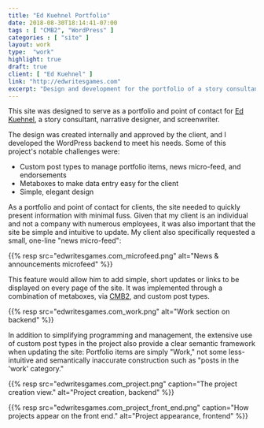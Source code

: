 ```yaml
---
title: "Ed Kuehnel Portfolio"
date: 2018-08-30T18:14:41-07:00
tags : [ "CMB2", "WordPress" ]
categories : [ "site" ]
layout: work
type:  "work"
highlight: true
draft: true
client: [ "Ed Kuehnel" ]
link: "http://edwritesgames.com"
excerpt: "Design and development for the portfolio of a story consultant, narrative designer, and screenwriter."
---
```


This site was designed to serve as a portfolio and point of contact for [Ed Kuehnel](http://edwritesgames.com/), a story consultant, narrative designer, and screenwriter.

The design was created internally and approved by the client, and I developed the WordPress backend to meet his needs. Some of this project's notable challenges were:

  - Custom post types to manage portfolio items, news micro-feed, and endorsements
  - Metaboxes to make data entry easy for the client
  - Simple, elegant design

As a portfolio and point of contact for clients, the site needed to quickly present information with minimal fuss. Given that my client is an individual and not a company with numerous employees, it was also important that the site be simple and intuitive to update. My client also specifically requested a small, one-line "news micro-feed":

{{% resp src="edwritesgames.com_microfeed.png" alt="News & announcements microfeed" %}}

This feature would allow him to add simple, short updates or links to be displayed on every page of the site. It was implemented through a combination of metaboxes, via [CMB2](https://github.com/WebDevStudios/CMB2), and custom post types.

{{% resp src="edwritesgames.com_work.png" alt="Work section on backend" %}}

In addition to simplifying programming and management, the extensive use of custom post types in the project also provide a clear semantic framework when updating the site: Portfolio items are simply "Work," not some less-intuitive and semantically inaccurate construction such as "posts in the 'work' category."

{{% resp src="edwritesgames.com_project.png" caption="The project creation view." alt="Project creation, backend" %}}

{{% resp src="edwritesgames.com_project_front_end.png" caption="How projects appear on the front end." alt="Project appearance, frontend" %}}